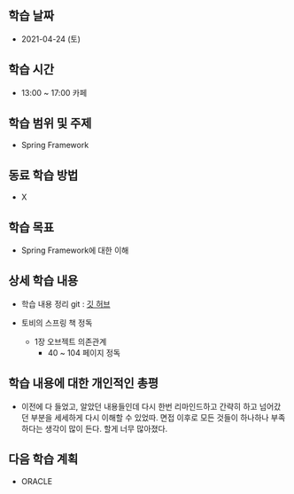 학습 날짜
---
+ 2021-04-24 (토)

학습 시간
---
+ 13:00 ~ 17:00 카페

학습 범위 및 주제
---
+ Spring Framework

동료 학습 방법
---
+ X

학습 목표
---
+ Spring Framework에 대한 이해

상세 학습 내용
---
+ 학습 내용 정리 git : [깃 허브](https://github.com/kiskim/study)   

+ 토비의 스프링 책 정독
    + 1장 오브젝트 의존관계
        + 40 ~ 104 페이지 정독


학습 내용에 대한 개인적인 총평
---
+ 이전에 다 들었고, 알았던 내용들인데 다시 한번 리마인드하고 간략히 하고 넘어갔던 부분을 세세하게 다시 이해할 수 있었따. 면접 이후로 모든 것들이 하나하나 부족하다는 생각이 많이 든다. 할게 너무 많아졌다.

다음 학습 계획
---
+ ORACLE